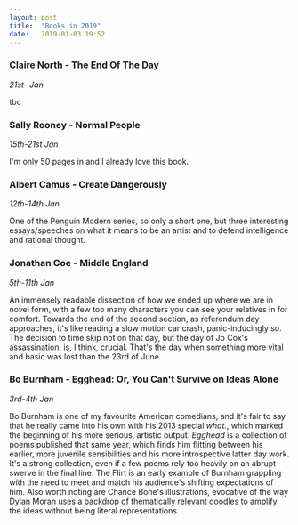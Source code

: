 ```yaml
---
layout: post
title:  "Books in 2019"
date:   2019-01-03 19:52
---
```


### Claire North - The End Of The Day
*21st- Jan*

tbc

### Sally Rooney - Normal People
*15th-21st Jan*

I'm only 50 pages in and I already love this book.

### Albert Camus - Create Dangerously
*12th-14th Jan*

One of the Penguin Modern series, so only a short one, but three interesting essays/speeches on what it means to be an artist and to defend intelligence and rational thought.

### Jonathan Coe - Middle England
*5th-11th Jan*

An immensely readable dissection of how we ended up where we are in novel form, with a few too many characters you can see your relatives in for comfort. Towards the end of the second section, as referendum day approaches, it's like reading a slow motion car crash, panic-inducingly so. The decision to time skip not on that day, but the day of Jo Cox's assassination, is, I think, crucial. That's the day when something more vital and basic was lost than the 23rd of June. 

### Bo Burnham - Egghead: Or, You Can't Survive on Ideas Alone
*3rd-4th Jan*

Bo Burnham is one of my favourite American comedians, and it's fair to say that he really came into his own with his 2013 special *what.*, which marked the beginning of his more serious, artistic output. *Egghead* is a collection of poems published that same year, which finds him flitting between his earlier, more juvenile sensibilities and his more introspective latter day work. It's a strong collection, even if a few poems rely too heavily on an abrupt swerve in the final line. The Flirt is an early example of Burnham grappling with the need to meet and match his audience's shifting expectations of him. Also worth noting are Chance Bone's illustrations, evocative of the way Dylan Moran uses a backdrop of thematically relevant doodles to amplify the ideas without being literal representations.
